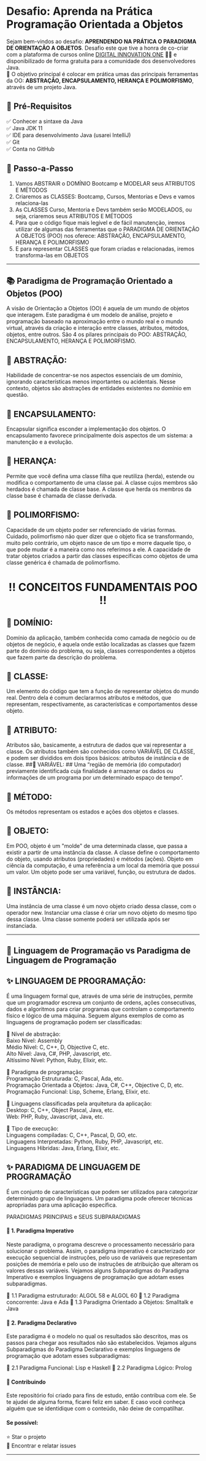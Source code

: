 # Desafio: Aprenda na Prática Programação Orientada a Objetos #

Sejam bem-vindos ao desafio: **APRENDENDO NA PRÁTICA O PARADIGMA DE ORIENTAÇÃO A OBJETOS**.
Desafio este que tive a honra de co-criar com a plataforma de cursos online [DIGITAL INNOVATION ONE](https://web.dio.me/home) 💛🧡 e disponibilizado de forma gratuita para a comunidade dos desenvolvedores Java.<br/>
💎 O objetivo principal é colocar em prática umas das principais ferramentas da OO: **ABSTRAÇÃO, ENCAPSULAMENTO, HERANÇA E POLIMORFISMO**, através de um projeto Java.

## 🛑 Pré-Requisitos ##

✅ Conhecer a sintaxe da Java<br/>
✅ Java JDK 11<br/>
✅ IDE para desenvolvimento Java (usarei IntelliJ)<br/>
✅ Git<br/>
✅ Conta no GitHub

## 👣 Passo-a-Passo ##

1. Vamos ABSTRAIR o DOMÍNIO Bootcamp e MODELAR seus ATRIBUTOS E MÉTODOS
2. Criaremos as CLASSES: Bootcamp, Cursos, Mentorias e Devs e vamos relaciona-las
3. As CLASSES Curso, Mentoria e Devs também serão MODELADOS, ou seja, criaremos seus ATRIBUTOS E MÉTODOS
4. Para que o código fique mais legível e de fácil manutenção, iremos utilizar de algumas das ferramentas que o PARADIGMA DE ORIENTAÇÃO A OBJETOS (POO) nos oferece: ABSTRAÇÃO, ENCAPSULAMENTO, HERANÇA E POLIMORFISMO
5. E para representar CLASSES que foram criadas e relacionadas, iremos transforma-las em OBJETOS
---

## 📚 Paradigma de Programação Orientado a Objetos (POO) ##

A visão de Orientação a Objetos (OO) é aquela de um mundo de objetos que interagem.
Este paradigma é um modelo de análise, projeto e programação baseado na aproximação entre o mundo real e o mundo virtual, através da criação e interação entre classes, atributos, métodos, objetos, entre outros.
São 4 os pilares principais do POO: ABSTRAÇÃO, ENCAPSULAMENTO, HERANÇA E POLIMORFISMO.

## 🔺 ABSTRAÇÃO: ##
Habilidade de concentrar-se nos aspectos essenciais de um domínio, ignorando características menos importantes ou acidentais. Nesse contexto, objetos são abstrações de entidades existentes no domínio em questão.

## 🔺 ENCAPSULAMENTO: ##
Encapsular significa esconder a implementação dos objetos. O encapsulamento favorece principalmente dois aspectos de um sistema: a manutenção e a evolução.

## 🔺 HERANÇA: ##
Permite que você defina uma classe filha que reutiliza (herda), estende ou modifica o comportamento de uma classe pai. A classe cujos membros são herdados é chamada de classe base. A classe que herda os membros da classe base é chamada de classe derivada.

## 🔺 POLIMORFISMO: ##
Capacidade de um objeto poder ser referenciado de várias formas. Cuidado, polimorfismo não quer dizer que o objeto fica se transformando, muito pelo contrário, um objeto nasce de um tipo e morre daquele tipo, o que pode mudar é a maneira como nos referimos a ele. A capacidade de tratar objetos criados a partir das classes específicas como objetos de uma classe genérica é chamada de polimorfismo.

#  <p align="center"> ‼️ CONCEITOS FUNDAMENTAIS POO ‼️ </p> #
## 🔻 DOMÍNIO: ##
Domínio da aplicação, também conhecida como camada de negócio ou de objetos de negócio, é aquela onde estão localizadas as classes que fazem parte do domínio do problema, ou seja, classes correspondentes a objetos que fazem parte da descrição do problema.
## 🔻 CLASSE: ##
Um elemento do código que tem a função de representar objetos do mundo real. Dentro dela é comum declararmos atributos e métodos, que representam, respectivamente, as características e comportamentos desse objeto.
## 🔻 ATRIBUTO: ##
Atributos são, basicamente, a estrutura de dados que vai representar a classe. Os atributos também são conhecidos como VARIÁVEL DE CLASSE, e podem ser divididos em dois tipos básicos: atributos de instância e de classe.
##🔻 VARIÁVEL: ##
Uma “região de memória (do computador) previamente identificada cuja finalidade é armazenar os dados ou informações de um programa por um determinado espaço de tempo”.
## 🔻 MÉTODO: ##
Os métodos representam os estados e ações dos objetos e classes.
## 🔻 OBJETO: ##
Em POO, objeto é um "molde" de uma determinada classe, que passa a existir a partir de uma instância da classe. A classe define o comportamento do objeto, usando atributos (propriedades) e métodos (ações). Objeto em ciência da computação, é uma referência a um local da memória que possui um valor. Um objeto pode ser uma variável, função, ou estrutura de dados.
## 🔻 INSTÂNCIA: ##
Uma instância de uma classe é um novo objeto criado dessa classe, com o operador new. Instanciar uma classe é criar um novo objeto do mesmo tipo dessa classe. Uma classe somente poderá ser utilizada após ser instanciada.

---

## 🧮 Linguagem de Programação vs Paradigma de Linguagem de Programação ##
## ✨ LINGUAGEM DE PROGRAMAÇÃO: ##
É uma linguagem formal que, através de uma série de instruções, permite que um programador escreva um conjunto de ordens, ações consecutivas, dados e algoritmos para criar programas que controlam o comportamento físico e lógico de uma máquina.
Seguem alguns exemplos de como as linguagens de programação podem ser classificadas:

🔺 Nível de abstração: <br/>
Baixo Nível: Assembly <br/>
Médio Nível: C, C++, D, Objective C, etc. <br/>
Alto Nível: Java, C#, PHP, Javascript, etc. <br/>
Altíssimo Nível: Python, Ruby, Elixir, etc. 

🔺 Paradigma de programação: <br/>
Programação Estruturada: C, Pascal, Ada, etc.  <br/> 
Programação Orientada a Objetos: Java, C#, C++, Objective C, D, etc.  <br/>
Programação Funcional: Lisp, Scheme, Erlang, Elixir, etc.  

🔺 Linguagens classificadas pela arquitetura da aplicação: <br/>
Desktop: C, C++, Object Pascal, Java, etc.  <br/>
Web: PHP, Ruby, Javascript, Java, etc.

🔺 Tipo de execução: <br/>
Linguagens compiladas: C, C++, Pascal, D, GO, etc.  <br/>
Linguagens Interpretadas: Python, Ruby, PHP, Javascript, etc.  <br/>
Linguagens Hibridas: Java, Erlang, Elixir, etc.

## ✨ PARADIGMA DE LINGUAGEM DE PROGRAMAÇÃO ##
É um conjunto de características que podem ser utilizados para categorizar determinado grupo de linguagens. Um paradigma pode oferecer técnicas apropriadas para uma aplicação específica.

PARADIGMAS PRINCIPAIS e SEUS SUBPARADIGMAS <br/>

#### 🔸 1. Paradigma Imperativo ####
Neste paradigma, o programa descreve o processamento necessário para solucionar o problema. Assim, o paradigma imperativo é caracterizado por execução sequencial de instruções, pelo uso de variáveis que representam posições de memória e pelo uso de instruções de atribuição que alteram os valores dessas variáveis.
Vejamos alguns Subparadigmas do Paradigma Imperativo e exemplos linguagens de programação que adotam esses subparadigmas.

🔸 1.1 Paradigma estruturado: ALGOL 58 e ALGOL 60
🔸 1.2 Paradigma concorrente: Java e Ada
🔸 1.3 Paradigma Orientado a Objetos: Smalltalk e Java

#### 🔹 2. Paradigma Declarativo ####
Este paradigma é o modelo no qual os resultados são descritos, mas os passos para chegar aos resultados não são estabelecidos.
Vejamos alguns Subparadigmas do Paradigma Declarativo e exemplos linguagens de programação que adotam esses subparadigmas:

🔹 2.1 Paradigma Funcional: Lisp e Haskell
🔹 2.2 Paradigma Lógico: Prolog

#### 🤝 Contribuindo ####
Este repositório foi criado para fins de estudo, então contribua com ele.
Se te ajudei de alguma forma, ficarei feliz em saber. E caso você conheça alguém que se identidique com o conteúdo, não deixe de compatilhar.

#### Se possível: ####
⭐️ Star o projeto <br/>
🐛 Encontrar e relatar issues

---
